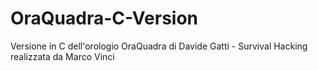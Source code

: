 # OraQuadra-C-Version
Versione in C dell'orologio OraQuadra di Davide Gatti - Survival Hacking realizzata da Marco Vinci
